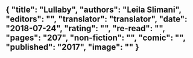 {
 "title": "Lullaby",
 "authors": "Leila Slimani",
 "editors": "",
 "translator": "translator",
 "date": "2018-07-24",
 "rating": "",
 "re-read": "",
 "pages": "207",
 "non-fiction": "",
 "comic": "",
 "published": "2017",
 "image": ""
}
---

